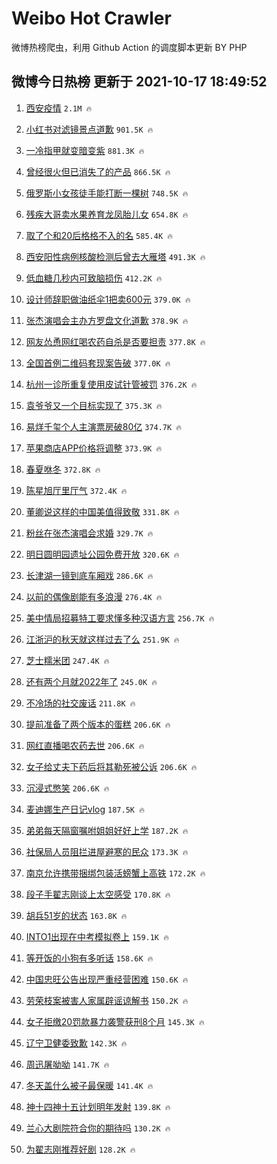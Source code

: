 # Weibo Hot Crawler 



微博热榜爬虫，利用 Github Action 的调度脚本更新 BY PHP 


## 微博今日热榜 更新于 2021-10-17 18:49:52 
1. [西安疫情](https://s.weibo.com/weibo?q=%E8%A5%BF%E5%AE%89%E7%96%AB%E6%83%85&Refer=top) `2.1M 🔥` 

1. [小红书对滤镜景点道歉](https://s.weibo.com/weibo?q=%23%E5%B0%8F%E7%BA%A2%E4%B9%A6%E5%AF%B9%E6%BB%A4%E9%95%9C%E6%99%AF%E7%82%B9%E9%81%93%E6%AD%89%23&Refer=top) `901.5K 🔥` 

1. [一冷指甲就变暗变紫](https://s.weibo.com/weibo?q=%23%E4%B8%80%E5%86%B7%E6%8C%87%E7%94%B2%E5%B0%B1%E5%8F%98%E6%9A%97%E5%8F%98%E7%B4%AB%23&Refer=top) `881.3K 🔥` 

1. [曾经很火但已消失了的产品](https://s.weibo.com/weibo?q=%23%E6%9B%BE%E7%BB%8F%E5%BE%88%E7%81%AB%E4%BD%86%E5%B7%B2%E6%B6%88%E5%A4%B1%E4%BA%86%E7%9A%84%E4%BA%A7%E5%93%81%23&Refer=top) `866.5K 🔥` 

1. [俄罗斯小女孩徒手能打断一棵树](https://s.weibo.com/weibo?q=%E4%BF%84%E7%BD%97%E6%96%AF%E5%B0%8F%E5%A5%B3%E5%AD%A9%E5%BE%92%E6%89%8B%E8%83%BD%E6%89%93%E6%96%AD%E4%B8%80%E6%A3%B5%E6%A0%91&Refer=top) `748.5K 🔥` 

1. [残疾大哥卖水果养育龙凤胎儿女](https://s.weibo.com/weibo?q=%23%E6%AE%8B%E7%96%BE%E5%A4%A7%E5%93%A5%E5%8D%96%E6%B0%B4%E6%9E%9C%E5%85%BB%E8%82%B2%E9%BE%99%E5%87%A4%E8%83%8E%E5%84%BF%E5%A5%B3%23&Refer=top) `654.8K 🔥` 

1. [取了个和20后格格不入的名](https://s.weibo.com/weibo?q=%23%E5%8F%96%E4%BA%86%E4%B8%AA%E5%92%8C20%E5%90%8E%E6%A0%BC%E6%A0%BC%E4%B8%8D%E5%85%A5%E7%9A%84%E5%90%8D%23&Refer=top) `585.4K 🔥` 

1. [西安阳性病例核酸检测后曾去大雁塔](https://s.weibo.com/weibo?q=%23%E8%A5%BF%E5%AE%89%E9%98%B3%E6%80%A7%E7%97%85%E4%BE%8B%E6%A0%B8%E9%85%B8%E6%A3%80%E6%B5%8B%E5%90%8E%E6%9B%BE%E5%8E%BB%E5%A4%A7%E9%9B%81%E5%A1%94%23&Refer=top) `491.3K 🔥` 

1. [低血糖几秒内可致脑损伤](https://s.weibo.com/weibo?q=%23%E4%BD%8E%E8%A1%80%E7%B3%96%E5%87%A0%E7%A7%92%E5%86%85%E5%8F%AF%E8%87%B4%E8%84%91%E6%8D%9F%E4%BC%A4%23&Refer=top) `412.2K 🔥` 

1. [设计师辞职做油纸伞1把卖600元](https://s.weibo.com/weibo?q=%23%E8%AE%BE%E8%AE%A1%E5%B8%88%E8%BE%9E%E8%81%8C%E5%81%9A%E6%B2%B9%E7%BA%B8%E4%BC%9E1%E6%8A%8A%E5%8D%96600%E5%85%83%23&Refer=top) `379.0K 🔥` 

1. [张杰演唱会主办方罗盘文化道歉](https://s.weibo.com/weibo?q=%23%E5%BC%A0%E6%9D%B0%E6%BC%94%E5%94%B1%E4%BC%9A%E4%B8%BB%E5%8A%9E%E6%96%B9%E7%BD%97%E7%9B%98%E6%96%87%E5%8C%96%E9%81%93%E6%AD%89%23&Refer=top) `378.9K 🔥` 

1. [网友怂恿网红喝农药自杀是否要担责](https://s.weibo.com/weibo?q=%23%E7%BD%91%E5%8F%8B%E6%80%82%E6%81%BF%E7%BD%91%E7%BA%A2%E5%96%9D%E5%86%9C%E8%8D%AF%E8%87%AA%E6%9D%80%E6%98%AF%E5%90%A6%E8%A6%81%E6%8B%85%E8%B4%A3%23&Refer=top) `377.8K 🔥` 

1. [全国首例二维码套现案告破](https://s.weibo.com/weibo?q=%23%E5%85%A8%E5%9B%BD%E9%A6%96%E4%BE%8B%E4%BA%8C%E7%BB%B4%E7%A0%81%E5%A5%97%E7%8E%B0%E6%A1%88%E5%91%8A%E7%A0%B4%23&Refer=top) `377.0K 🔥` 

1. [杭州一诊所重复使用皮试针管被罚](https://s.weibo.com/weibo?q=%23%E6%9D%AD%E5%B7%9E%E4%B8%80%E8%AF%8A%E6%89%80%E9%87%8D%E5%A4%8D%E4%BD%BF%E7%94%A8%E7%9A%AE%E8%AF%95%E9%92%88%E7%AE%A1%E8%A2%AB%E7%BD%9A%23&Refer=top) `376.2K 🔥` 

1. [袁爷爷又一个目标实现了](https://s.weibo.com/weibo?q=%23%E8%A2%81%E7%88%B7%E7%88%B7%E5%8F%88%E4%B8%80%E4%B8%AA%E7%9B%AE%E6%A0%87%E5%AE%9E%E7%8E%B0%E4%BA%86%23&Refer=top) `375.3K 🔥` 

1. [易烊千玺个人主演票房破80亿](https://s.weibo.com/weibo?q=%23%E6%98%93%E7%83%8A%E5%8D%83%E7%8E%BA%E4%B8%AA%E4%BA%BA%E4%B8%BB%E6%BC%94%E7%A5%A8%E6%88%BF%E7%A0%B480%E4%BA%BF%23&Refer=top) `374.7K 🔥` 

1. [苹果商店APP价格将调整](https://s.weibo.com/weibo?q=%23%E8%8B%B9%E6%9E%9C%E5%95%86%E5%BA%97APP%E4%BB%B7%E6%A0%BC%E5%B0%86%E8%B0%83%E6%95%B4%23&Refer=top) `373.9K 🔥` 

1. [春夏咻冬](https://s.weibo.com/weibo?q=%23%E6%98%A5%E5%A4%8F%E5%92%BB%E5%86%AC%23&Refer=top) `372.8K 🔥` 

1. [陈星旭厅里厅气](https://s.weibo.com/weibo?q=%23%E9%99%88%E6%98%9F%E6%97%AD%E5%8E%85%E9%87%8C%E5%8E%85%E6%B0%94%23&Refer=top) `372.4K 🔥` 

1. [董卿说这样的中国美值得致敬](https://s.weibo.com/weibo?q=%23%E8%91%A3%E5%8D%BF%E8%AF%B4%E8%BF%99%E6%A0%B7%E7%9A%84%E4%B8%AD%E5%9B%BD%E7%BE%8E%E5%80%BC%E5%BE%97%E8%87%B4%E6%95%AC%23&Refer=top) `331.8K 🔥` 

1. [粉丝在张杰演唱会求婚](https://s.weibo.com/weibo?q=%23%E7%B2%89%E4%B8%9D%E5%9C%A8%E5%BC%A0%E6%9D%B0%E6%BC%94%E5%94%B1%E4%BC%9A%E6%B1%82%E5%A9%9A%23&Refer=top) `329.7K 🔥` 

1. [明日圆明园遗址公园免费开放](https://s.weibo.com/weibo?q=%23%E6%98%8E%E6%97%A5%E5%9C%86%E6%98%8E%E5%9B%AD%E9%81%97%E5%9D%80%E5%85%AC%E5%9B%AD%E5%85%8D%E8%B4%B9%E5%BC%80%E6%94%BE%23&Refer=top) `320.6K 🔥` 

1. [长津湖一镜到底车厢戏](https://s.weibo.com/weibo?q=%23%E9%95%BF%E6%B4%A5%E6%B9%96%E4%B8%80%E9%95%9C%E5%88%B0%E5%BA%95%E8%BD%A6%E5%8E%A2%E6%88%8F%23&Refer=top) `286.6K 🔥` 

1. [以前的偶像剧能有多浪漫](https://s.weibo.com/weibo?q=%23%E4%BB%A5%E5%89%8D%E7%9A%84%E5%81%B6%E5%83%8F%E5%89%A7%E8%83%BD%E6%9C%89%E5%A4%9A%E6%B5%AA%E6%BC%AB%23&Refer=top) `276.4K 🔥` 

1. [美中情局招募特工要求懂多种汉语方言](https://s.weibo.com/weibo?q=%23%E7%BE%8E%E4%B8%AD%E6%83%85%E5%B1%80%E6%8B%9B%E5%8B%9F%E7%89%B9%E5%B7%A5%E8%A6%81%E6%B1%82%E6%87%82%E5%A4%9A%E7%A7%8D%E6%B1%89%E8%AF%AD%E6%96%B9%E8%A8%80%23&Refer=top) `256.7K 🔥` 

1. [江浙沪的秋天就这样过去了么](https://s.weibo.com/weibo?q=%23%E6%B1%9F%E6%B5%99%E6%B2%AA%E7%9A%84%E7%A7%8B%E5%A4%A9%E5%B0%B1%E8%BF%99%E6%A0%B7%E8%BF%87%E5%8E%BB%E4%BA%86%E4%B9%88%23&Refer=top) `251.9K 🔥` 

1. [芝士糯米团](https://s.weibo.com/weibo?q=%23%E8%8A%9D%E5%A3%AB%E7%B3%AF%E7%B1%B3%E5%9B%A2%23&Refer=top) `247.4K 🔥` 

1. [还有两个月就2022年了](https://s.weibo.com/weibo?q=%E8%BF%98%E6%9C%89%E4%B8%A4%E4%B8%AA%E6%9C%88%E5%B0%B12022%E5%B9%B4%E4%BA%86&Refer=top) `245.0K 🔥` 

1. [不冷场的社交废话](https://s.weibo.com/weibo?q=%23%E4%B8%8D%E5%86%B7%E5%9C%BA%E7%9A%84%E7%A4%BE%E4%BA%A4%E5%BA%9F%E8%AF%9D%23&Refer=top) `211.8K 🔥` 

1. [提前准备了两个版本的蛋糕](https://s.weibo.com/weibo?q=%23%E6%8F%90%E5%89%8D%E5%87%86%E5%A4%87%E4%BA%86%E4%B8%A4%E4%B8%AA%E7%89%88%E6%9C%AC%E7%9A%84%E8%9B%8B%E7%B3%95%23&Refer=top) `206.6K 🔥` 

1. [网红直播喝农药去世](https://s.weibo.com/weibo?q=%E7%BD%91%E7%BA%A2%E7%9B%B4%E6%92%AD%E5%96%9D%E5%86%9C%E8%8D%AF%E5%8E%BB%E4%B8%96&Refer=top) `206.6K 🔥` 

1. [女子给丈夫下药后将其勒死被公诉](https://s.weibo.com/weibo?q=%23%E5%A5%B3%E5%AD%90%E7%BB%99%E4%B8%88%E5%A4%AB%E4%B8%8B%E8%8D%AF%E5%90%8E%E5%B0%86%E5%85%B6%E5%8B%92%E6%AD%BB%E8%A2%AB%E5%85%AC%E8%AF%89%23&Refer=top) `206.6K 🔥` 

1. [沉浸式憋笑](https://s.weibo.com/weibo?q=%23%E6%B2%89%E6%B5%B8%E5%BC%8F%E6%86%8B%E7%AC%91%23&Refer=top) `206.6K 🔥` 

1. [麦迪娜生产日记vlog](https://s.weibo.com/weibo?q=%23%E9%BA%A6%E8%BF%AA%E5%A8%9C%E7%94%9F%E4%BA%A7%E6%97%A5%E8%AE%B0vlog%23&Refer=top) `187.5K 🔥` 

1. [弟弟每天隔窗嘱咐姐姐好好上学](https://s.weibo.com/weibo?q=%23%E5%BC%9F%E5%BC%9F%E6%AF%8F%E5%A4%A9%E9%9A%94%E7%AA%97%E5%98%B1%E5%92%90%E5%A7%90%E5%A7%90%E5%A5%BD%E5%A5%BD%E4%B8%8A%E5%AD%A6%23&Refer=top) `187.2K 🔥` 

1. [社保局人员阻拦进屋避寒的民众](https://s.weibo.com/weibo?q=%23%E7%A4%BE%E4%BF%9D%E5%B1%80%E4%BA%BA%E5%91%98%E9%98%BB%E6%8B%A6%E8%BF%9B%E5%B1%8B%E9%81%BF%E5%AF%92%E7%9A%84%E6%B0%91%E4%BC%97%23&Refer=top) `173.3K 🔥` 

1. [南京允许携带捆绑包装活螃蟹上高铁](https://s.weibo.com/weibo?q=%23%E5%8D%97%E4%BA%AC%E5%85%81%E8%AE%B8%E6%90%BA%E5%B8%A6%E6%8D%86%E7%BB%91%E5%8C%85%E8%A3%85%E6%B4%BB%E8%9E%83%E8%9F%B9%E4%B8%8A%E9%AB%98%E9%93%81%23&Refer=top) `172.2K 🔥` 

1. [段子手翟志刚谈上太空感受](https://s.weibo.com/weibo?q=%23%E6%AE%B5%E5%AD%90%E6%89%8B%E7%BF%9F%E5%BF%97%E5%88%9A%E8%B0%88%E4%B8%8A%E5%A4%AA%E7%A9%BA%E6%84%9F%E5%8F%97%23&Refer=top) `170.8K 🔥` 

1. [胡兵51岁的状态](https://s.weibo.com/weibo?q=%23%E8%83%A1%E5%85%B551%E5%B2%81%E7%9A%84%E7%8A%B6%E6%80%81%23&Refer=top) `163.8K 🔥` 

1. [INTO1出现在中考模拟卷上](https://s.weibo.com/weibo?q=%23INTO1%E5%87%BA%E7%8E%B0%E5%9C%A8%E4%B8%AD%E8%80%83%E6%A8%A1%E6%8B%9F%E5%8D%B7%E4%B8%8A%23&Refer=top) `159.1K 🔥` 

1. [等开饭的小狗有多听话](https://s.weibo.com/weibo?q=%23%E7%AD%89%E5%BC%80%E9%A5%AD%E7%9A%84%E5%B0%8F%E7%8B%97%E6%9C%89%E5%A4%9A%E5%90%AC%E8%AF%9D%23&Refer=top) `158.6K 🔥` 

1. [中国忠旺公告出现严重经营困难](https://s.weibo.com/weibo?q=%E4%B8%AD%E5%9B%BD%E5%BF%A0%E6%97%BA%E5%85%AC%E5%91%8A%E5%87%BA%E7%8E%B0%E4%B8%A5%E9%87%8D%E7%BB%8F%E8%90%A5%E5%9B%B0%E9%9A%BE&Refer=top) `150.6K 🔥` 

1. [劳荣枝案被害人家属辟谣谅解书](https://s.weibo.com/weibo?q=%23%E5%8A%B3%E8%8D%A3%E6%9E%9D%E6%A1%88%E8%A2%AB%E5%AE%B3%E4%BA%BA%E5%AE%B6%E5%B1%9E%E8%BE%9F%E8%B0%A3%E8%B0%85%E8%A7%A3%E4%B9%A6%23&Refer=top) `150.2K 🔥` 

1. [女子拒缴20罚款暴力袭警获刑8个月](https://s.weibo.com/weibo?q=%23%E5%A5%B3%E5%AD%90%E6%8B%92%E7%BC%B420%E7%BD%9A%E6%AC%BE%E6%9A%B4%E5%8A%9B%E8%A2%AD%E8%AD%A6%E8%8E%B7%E5%88%918%E4%B8%AA%E6%9C%88%23&Refer=top) `145.3K 🔥` 

1. [辽宁卫健委致歉](https://s.weibo.com/weibo?q=%23%E8%BE%BD%E5%AE%81%E5%8D%AB%E5%81%A5%E5%A7%94%E8%87%B4%E6%AD%89%23&Refer=top) `142.3K 🔥` 

1. [周迅屠呦呦](https://s.weibo.com/weibo?q=%E5%91%A8%E8%BF%85%E5%B1%A0%E5%91%A6%E5%91%A6&Refer=top) `141.7K 🔥` 

1. [冬天盖什么被子最保暖](https://s.weibo.com/weibo?q=%23%E5%86%AC%E5%A4%A9%E7%9B%96%E4%BB%80%E4%B9%88%E8%A2%AB%E5%AD%90%E6%9C%80%E4%BF%9D%E6%9A%96%23&Refer=top) `141.4K 🔥` 

1. [神十四神十五计划明年发射](https://s.weibo.com/weibo?q=%23%E7%A5%9E%E5%8D%81%E5%9B%9B%E7%A5%9E%E5%8D%81%E4%BA%94%E8%AE%A1%E5%88%92%E6%98%8E%E5%B9%B4%E5%8F%91%E5%B0%84%23&Refer=top) `139.8K 🔥` 

1. [兰心大剧院符合你的期待吗](https://s.weibo.com/weibo?q=%23%E5%85%B0%E5%BF%83%E5%A4%A7%E5%89%A7%E9%99%A2%E7%AC%A6%E5%90%88%E4%BD%A0%E7%9A%84%E6%9C%9F%E5%BE%85%E5%90%97%23&Refer=top) `130.2K 🔥` 

1. [为翟志刚推荐好剧](https://s.weibo.com/weibo?q=%23%E4%B8%BA%E7%BF%9F%E5%BF%97%E5%88%9A%E6%8E%A8%E8%8D%90%E5%A5%BD%E5%89%A7%23&Refer=top) `128.2K 🔥` 

